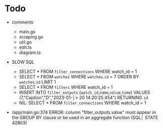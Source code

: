 # Todo
- comments
    - main.go
    - scraping.go
    - util.go
    - edit.ts
    - diagram.ts
- SLOW SQL
    - SELECT * FROM `filter_connections` WHERE watch_id = 1
    - SELECT * FROM `watches` WHERE `watches`.`id` = 7 ORDER BY `watches`.`id` LIMIT 1
    - SELECT * FROM `filters` WHERE watch_id = 1
    - INSERT INTO `filter_outputs` (`watch_id`,`name`,`value`,`time`) VALUES (7,"Caption","D","2023-01-│>
20 14:20:25.454") RETURNING `id`
    - NIL: SELECT * FROM `filter_connections` WHERE watch_id = 1

- /app/main.go:374 ERROR: column "filter_outputs.value" must appear in the GROUP BY clause or be used in an aggregate function (SQL│    </body>
STATE 42803)